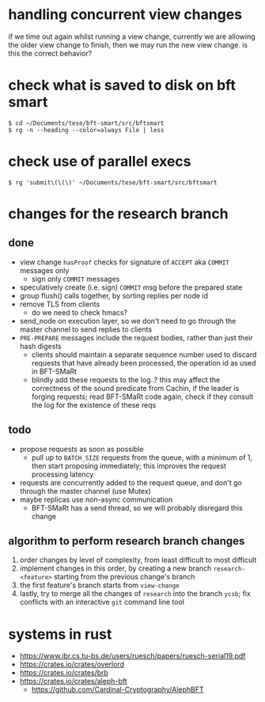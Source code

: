 # handling concurrent view changes

if we time out again whilst running a view change, currently
we are allowing the older view change to finish, then we may
run the new view change. is this the correct behavior?

# check what is saved to disk on bft smart

    $ cd ~/Documents/tese/bft-smart/src/bftsmart
    $ rg -n --heading --color=always File | less

# check use of parallel execs

    $ rg 'submit\(\(\)' ~/Documents/tese/bft-smart/src/bftsmart

# changes for the research branch

## done

* view change `hasProof` checks for signature of
  `ACCEPT` aka `COMMIT` messages only
    + sign only `COMMIT` messages
* speculatively create (i.e. sign) `COMMIT` msg
  before the prepared state
* group flush() calls together, by sorting replies
  per node id
* remove TLS from clients
    + do we need to check hmacs?
* send_node on execution layer, so we don't need to go
  through the master channel to send replies to clients
* `PRE-PREPARE` messages include the request bodies, rather than
  just their hash digests
    + clients should maintain a separate sequence number used
      to discard requests that have already been processed,
      the operation id as used in BFT-SMaRt
    + blindly add these requests to the log..? this may affect
      the correctness of the sound predicate from Cachin, if
      the leader is forging requests; read BFT-SMaRt code again,
      check if they consult the log for the existence of these reqs

## todo

* propose requests as soon as possible
    + pull up to `BATCH_SIZE` requests from the queue, with
      a minimum of 1, then start proposing immediately; this
      improves the request processing latency
* requests are concurrently added to the request queue, and
  don't go through the master channel (use Mutex)
* maybe replicas use non-async communication
    + BFT-SMaRt has a send thread, so we will probably
      disregard this change

## algorithm to perform research branch changes

1. order changes by level of complexity, from least
  difficult to most difficult
2. implement changes in this order, by creating a new
   branch `research-<feature>` starting from the previous
   change's branch
3. the first feature's branch starts from `view-change`
4. lastly, try to merge all the changes of `research` into
   the branch `ycsb`; fix conflicts with an interactive `git`
   command line tool

# systems in rust

* https://www.ibr.cs.tu-bs.de/users/ruesch/papers/ruesch-serial19.pdf
* https://crates.io/crates/overlord
* https://crates.io/crates/brb
* https://crates.io/crates/aleph-bft
    + https://github.com/Cardinal-Cryptography/AlephBFT
